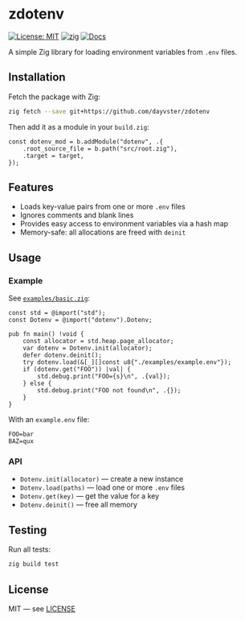 # zdotenv

[![License: MIT](https://img.shields.io/badge/License-MIT-yellow.svg)](LICENSE)
[![zig](https://img.shields.io/badge/zig-0.15%2B-orange)](https://ziglang.org/)
[![Docs](https://img.shields.io/badge/docs-generated-blue)](https://ziglang.org/documentation/)

A simple Zig library for loading environment variables from `.env` files.

## Installation

Fetch the package with Zig:
```sh
zig fetch --save git+https://github.com/dayvster/zdotenv
```
Then add it as a module in your `build.zig`:
```zig
const dotenv_mod = b.addModule("dotenv", .{
    .root_source_file = b.path("src/root.zig"),
    .target = target,
});
```

## Features
- Loads key-value pairs from one or more `.env` files
- Ignores comments and blank lines
- Provides easy access to environment variables via a hash map
- Memory-safe: all allocations are freed with `deinit`

## Usage

### Example
See [`examples/basic.zig`](examples/basic.zig):
```zig
const std = @import("std");
const Dotenv = @import("dotenv").Dotenv;

pub fn main() !void {
    const allocator = std.heap.page_allocator;
    var dotenv = Dotenv.init(allocator);
    defer dotenv.deinit();
    try dotenv.load(&[_][]const u8{"./examples/example.env"});
    if (dotenv.get("FOO")) |val| {
        std.debug.print("FOO={s}\n", .{val});
    } else {
        std.debug.print("FOO not found\n", .{});
    }
}
```

With an `example.env` file:
```
FOO=bar
BAZ=qux
```

### API
- `Dotenv.init(allocator)` — create a new instance
- `Dotenv.load(paths)` — load one or more `.env` files
- `Dotenv.get(key)` — get the value for a key
- `Dotenv.deinit()` — free all memory

## Testing
Run all tests:
```sh
zig build test
```

## License
MIT — see [LICENSE](LICENSE)
